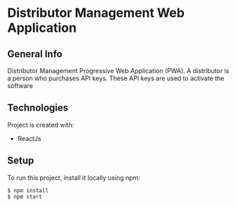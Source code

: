 # Distributor Management Web Application

## General Info

Distributor Management Progressive Web Application (PWA). A distributor is a person who purchases API keys. These API keys are used to activate the software

## Technologies

Project is created with:

- ReactJs

## Setup

To run this project, install it locally using npm:

```
$ npm install
$ npm start
```
